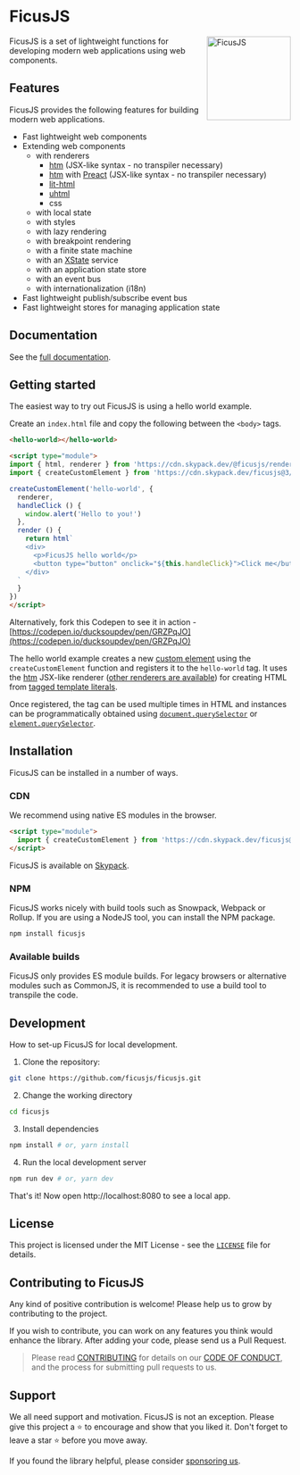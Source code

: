 # FicusJS

<img src="img/ficus-icon-optimised.svg" alt="FicusJS" width="150" align="right">

FicusJS is a set of lightweight functions for developing modern web applications using web components.

## Features

FicusJS provides the following features for building modern web applications.

- Fast lightweight web components
- Extending web components
  - with renderers
    - [htm](https://www.npmjs.com/package/htm) (JSX-like syntax - no transpiler necessary)
    - [htm](https://www.npmjs.com/package/htm) with [Preact](https://www.npmjs.com/package/preact) (JSX-like syntax - no transpiler necessary)
    - [lit-html](https://www.npmjs.com/package/lit-html)
    - [uhtml](https://www.npmjs.com/package/uhtml)
    - css
  - with local state
  - with styles
  - with lazy rendering
  - with breakpoint rendering
  - with a finite state machine
  - with an [XState](https://xstate.js.org/) service
  - with an application state store
  - with an event bus
  - with internationalization (i18n)
- Fast lightweight publish/subscribe event bus
- Fast lightweight stores for managing application state

## Documentation

See the [full documentation](https://docs.ficusjs.org).

## Getting started

The easiest way to try out FicusJS is using a hello world example.

Create an `index.html` file and copy the following between the `<body>` tags.

```html
<hello-world></hello-world>

<script type="module">
import { html, renderer } from 'https://cdn.skypack.dev/@ficusjs/renderers@4/htm'
import { createCustomElement } from 'https://cdn.skypack.dev/ficusjs@3/custom-element'

createCustomElement('hello-world', {
  renderer,
  handleClick () {
    window.alert('Hello to you!')
  },
  render () {
    return html`
    <div>
      <p>FicusJS hello world</p>
      <button type="button" onclick="${this.handleClick}">Click me</button>
    </div>
  `
  }
})
</script>
```

Alternatively, fork this Codepen to see it in action - [https://codepen.io/ducksoupdev/pen/GRZPqJO](https://codepen.io/ducksoupdev/pen/GRZPqJO)

The hello world example creates a new [custom element](https://developer.mozilla.org/en-US/docs/Web/Web_Components/Using_custom_elements) using the `createCustomElement` function and registers it to the `hello-world` tag. It uses the [htm](https://www.npmjs.com/package/htm) JSX-like renderer ([other renderers are available](https://docs.ficusjs.org/renderers/)) for creating HTML from [tagged template literals](https://developer.mozilla.org/en-US/docs/Web/JavaScript/Reference/Template_literals).

Once registered, the tag can be used multiple times in HTML and instances can be programmatically obtained using [`document.querySelector`](https://developer.mozilla.org/en-US/docs/Web/API/Document/querySelector)
or [`element.querySelector`](https://developer.mozilla.org/en-US/docs/Web/API/Element/querySelector).

## Installation

FicusJS can be installed in a number of ways.

### CDN

We recommend using native ES modules in the browser.

```html
<script type="module">
  import { createCustomElement } from 'https://cdn.skypack.dev/ficusjs@3/custom-element'
</script>
```

FicusJS is available on [Skypack](https://www.skypack.dev/view/ficusjs).

### NPM

FicusJS works nicely with build tools such as Snowpack, Webpack or Rollup. If you are using a NodeJS tool, you can install the NPM package.

```bash
npm install ficusjs
```

### Available builds

FicusJS only provides ES module builds. For legacy browsers or alternative modules such as CommonJS, it is recommended to use a build tool to transpile the code.

## Development

How to set-up FicusJS for local development.

1. Clone the repository:

```bash
git clone https://github.com/ficusjs/ficusjs.git
```

2. Change the working directory

```bash
cd ficusjs
```

3. Install dependencies

```bash
npm install # or, yarn install
```

4. Run the local development server

```bash
npm run dev # or, yarn dev
```

That's it! Now open http://localhost:8080 to see a local app.

## License

This project is licensed under the MIT License - see the [`LICENSE`](LICENSE) file for details.

## Contributing to FicusJS

Any kind of positive contribution is welcome! Please help us to grow by contributing to the project.

If you wish to contribute, you can work on any features you think would enhance the library. After adding your code, please send us a Pull Request.

> Please read [CONTRIBUTING](CONTRIBUTING.md) for details on our [CODE OF CONDUCT](CODE_OF_CONDUCT.md), and the process for submitting pull requests to us.

## Support

We all need support and motivation. FicusJS is not an exception. Please give this project a ⭐️ to encourage and show that you liked it. Don't forget to leave a star ⭐️ before you move away.

If you found the library helpful, please consider [sponsoring us](https://github.com/sponsors/ficusjs).
